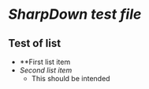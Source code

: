 # *SharpDown test file*

## Test of list
- **First list item
- *Second list item*
  - This should be intended

